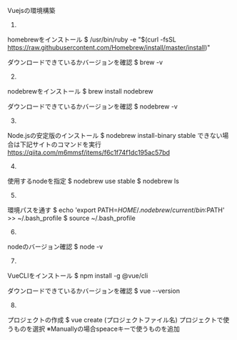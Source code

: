 Vuejsの環境構築

1.
homebrewをインストール
$ /usr/bin/ruby -e "$(curl -fsSL https://raw.githubusercontent.com/Homebrew/install/master/install)"

ダウンロードできているかバージョンを確認
$ brew -v

2.
nodebrewをインストール
$ brew install nodebrew

ダウンロードできているかバージョンを確認
$ nodebrew -v

3.
Node.jsの安定版のインストール
$ nodebrew install-binary stable
できない場合は下記サイトのコマンドを実行
https://qiita.com/m6mmsf/items/f6c1f74f1dc195ac57bd

4.
使用するnodeを指定
$ nodebrew use stable
$ nodebrew ls

5.
環境パスを通す
$ echo 'export PATH=$HOME/.nodebrew/current/bin:$PATH' >> ~/.bash_profile
$ source ~/.bash_profile

6.
nodeのバージョン確認
$ node -v

7.
VueCLIをインストール
$ npm install -g @vue/cli

ダウンロードできているかバージョンを確認
$ vue --version

8.
プロジェクトの作成
$ vue create (プロジェクトファイル名)
プロジェクトで使うものを選択
※Manuallyの場合speaceキーで使うものを追加
